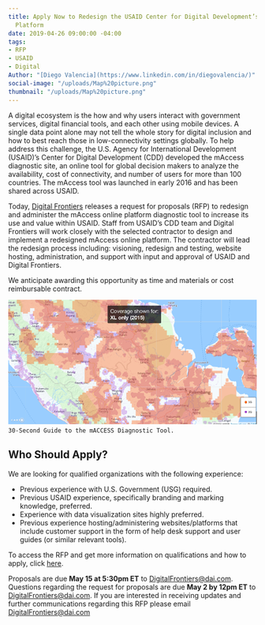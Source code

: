 ```yaml
---
title: Apply Now to Redesign the USAID Center for Digital Development’s mAccess Online
  Platform
date: 2019-04-26 09:00:00 -04:00
tags:
- RFP
- USAID
- Digital
Author: "[Diego Valencia](https://www.linkedin.com/in/diegovalencia/)"
social-image: "/uploads/Map%20picture.png"
thumbnail: "/uploads/Map%20picture.png"
---
```


A digital ecosystem is the how and why users interact with government services, digital financial tools, and each other using mobile devices. A single data point alone may not tell the whole story for digital inclusion and how to best reach those in low-connectivity settings globally. To help address this challenge, the U.S. Agency for International Development (USAID)’s Center for Digital Development (CDD) developed the mAccess diagnostic site, an online tool for global decision makers to analyze the availability, cost of connectivity, and number of users for more than 100 countries. The mAccess tool was launched in early 2016 and has been shared across USAID.

<!--more-->

Today, [Digital Frontiers](https://www.dai.com/our-work/projects/worldwide-digital-frontiers-df) releases a request for proposals (RFP) to redesign and administer the mAccess online platform diagnostic tool to increase its use and value within USAID. Staff from USAID’s CDD team and Digital Frontiers will work closely with the selected contractor to design and implement a redesigned mAccess online platform. The contractor will lead the redesign process including: visioning, redesign and testing, website hosting, administration, and support with input and approval of USAID and Digital Frontiers. 

We anticipate awarding this opportunity as time and materials or cost reimbursable contract.

![Map picture.png](/uploads/Map%20picture.png)`30-Second Guide to the mACCESS Diagnostic Tool.`

## Who Should Apply?

We are looking for qualified organizations with the following experience:

* Previous experience with U.S. Government (USG) required.
* Previous USAID experience, specifically branding and marking knowledge, preferred.
* Experience with data visualization sites highly preferred.
* Previous experience hosting/administering websites/platforms that include customer support in the form of help desk support and user guides (or similar relevant tools).

To access the RFP and get more information on qualifications and how to apply, click [here](https://drive.google.com/file/d/1CVAzUpAB4uXIsUNyG_eP72yHQlicjnxP/view?usp=sharing). 

Proposals are due **May 15 at 5:30pm ET** to [DigitalFrontiers@dai.com](mailto:DigitalFrontiers@dai.com). Questions regarding the request for proposals are due **May 2 by 12pm ET** to [DigitalFrontiers@dai.com](mailto:DigitalFrontiers@dai.com). If you are interested in receiving updates and further communications regarding this RFP please email [DigitalFrontiers@dai.com ](mailto:DigitalFrontiers@dai.com)